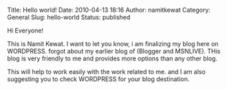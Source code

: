 Title: Hello world!
Date: 2010-04-13 18:16
Author: namitkewat
Category: General
Slug: hello-world
Status: published

Hi Everyone!

This is Namit Kewat. I want to let you know, i am finalizing my blog
here on WORDPRESS. forgot about my earlier blog of (Blogger and
MSNLIVE). THis blog is very friendly to me and provides more options
than any other blog.

This will help to work easily with the work related to me. and I am also
suggesting you to check WORDPRESS for your blog destination.
